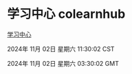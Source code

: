 # 学习中心 colearnhub
[学习中心](http://219.139.197.74:56308/colearnhub/)

2024年 11月 02日 星期六 11:30:02 CST

2024年 11月 02日 星期六 03:30:02 GMT
